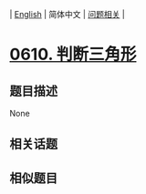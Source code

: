 
| [English](README_EN.md) | 简体中文 | [问题相关](QUESTION.md) |
# [0610. 判断三角形](https://leetcode-cn.com/problems/triangle-judgement/)
## 题目描述
None
## 相关话题

## 相似题目

